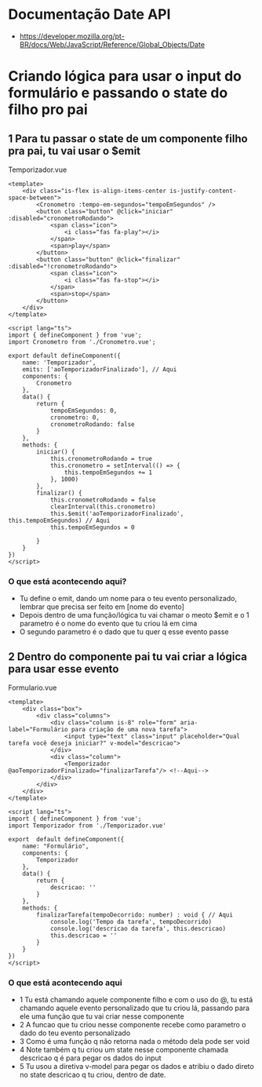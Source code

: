 # Documentação Date API

- https://developer.mozilla.org/pt-BR/docs/Web/JavaScript/Reference/Global_Objects/Date

# Criando lógica para usar o input do formulário e passando o state do filho pro pai

## 1 Para tu passar o state de um componente filho pra pai, tu vai usar o $emit

Temporizador.vue
```vue
<template>
    <div class="is-flex is-align-items-center is-justify-content-space-between">
        <Cronometro :tempo-em-segundos="tempoEmSegundos" />
        <button class="button" @click="iniciar" :disabled="cronometroRodando">
            <span class="icon">
                <i class="fas fa-play"></i>
            </span>
            <span>play</span>
        </button>
        <button class="button" @click="finalizar" :disabled="!cronometroRodando">
            <span class="icon">
                <i class="fas fa-stop"></i>
            </span>
            <span>stop</span>
        </button>
    </div>
</template>

<script lang="ts">
import { defineComponent } from 'vue';
import Cronometro from './Cronometro.vue';

export default defineComponent({
    name: 'Temporizador',
    emits: ['aoTemporizadorFinalizado'], // Aqui
    components: {
        Cronometro
    },
    data() {
        return {
            tempoEmSegundos: 0,
            cronometro: 0,
            cronometroRodando: false
        }
    },
    methods: {
        iniciar() {
            this.cronometroRodando = true
            this.cronometro = setInterval(() => {
                this.tempoEmSegundos += 1
            }, 1000)
        },
        finalizar() {
            this.cronometroRodando = false
            clearInterval(this.cronometro)
            this.$emit('aoTemporizadorFinalizado', this.tempoEmSegundos) // Aqui
            this.tempoEmSegundos = 0

        }
    }
})
</script>
```

### O que está acontecendo aqui?

- Tu define o emit, dando um nome para o teu evento personalizado, lembrar que precisa ser feito em [nome do evento]
- Depois dentro de uma função/lógica  tu vai chamar o meoto $emit e o 1 parametro é o nome do evento que tu criou lá em cima
- O segundo parametro é o dado que tu quer q esse evento passe

## 2 Dentro do componente pai tu vai criar a lógica para usar esse evento

Formulario.vue
```vue
<template>
    <div class="box">
        <div class="columns">
            <div class="column is-8" role="form" aria-label="Formulário para criação de uma nova tarefa">
                <input type="text" class="input" placeholder="Qual tarefa você deseja iniciar?" v-model="descricao">
            </div>
            <div class="column">
                <Temporizador @aoTemporizadorFinalizado="finalizarTarefa"/> <!--Aqui-->
            </div>
        </div>
    </div>
</template>

<script lang="ts">
import { defineComponent } from 'vue';
import Temporizador from './Temporizador.vue'

export  default defineComponent({
    name: "Formulário",
    components: {
        Temporizador
    },
    data() {
        return {
            descricao: ''
        }
    },
    methods: {
        finalizarTarefa(tempoDecorrido: number) : void { // Aqui
            console.log('Tempo da tarefa', tempoDecorrido)
            console.log('descricao da tarefa', this.descricao)
            this.descricao = ''
        }
    }
})
</script>
```

### O que está acontecendo aqui

- 1 Tu está chamando aquele componente filho e com o uso do @, tu está chamando aquele evento personalizado que tu criou lá, passando para ele uma função que tu vai criar nesse componente
- 2 A funcao que tu criou nesse componente recebe como parametro o dado do teu evento personalizado
- 3 Como é uma função q não retorna nada o método dela pode ser void
- 4 Note  também q tu criou um state nesse componente chamada descricao q é para pegar os dados do input
- 5 Tu usou a diretiva v-model para pegar os dados e atribiu o dado direto no state descricao q tu criou, dentro de date.